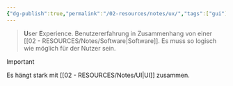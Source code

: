 ```yaml
---
{"dg-publish":true,"permalink":"/02-resources/notes/ux/","tags":["gui"],"noteIcon":"","updated":"2025-09-05T10:12:32.528+02:00"}
---
```


> **U**ser **E**xperience.
> Benutzererfahrung in Zusammenhang von einer [[02 - RESOURCES/Notes/Software\|Software]].
> Es muss so logisch wie möglich für der Nutzer sein.

> [!important]
> Es hängt stark mit [[02 - RESOURCES/Notes/UI\|UI]] zusammen.
